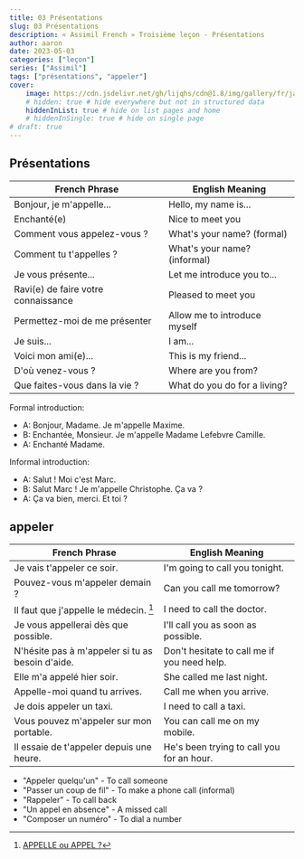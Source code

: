 ```yaml
---
title: 03 Présentations
slug: 03 Présentations
description: « Assimil French » Troisième leçon - Présentations
author: aaron
date: 2023-05-03
categories: ["leçon"]
series: ["Assimil"]
tags: ["présentations", "appeler"]
cover: 
    image: https://cdn.jsdelivr.net/gh/lijqhs/cdn@1.8/img/gallery/fr/jace-afsoon-nuOdDlVCpDU-unsplash.jpg
    # hidden: true # hide everywhere but not in structured data
    hiddenInList: true # hide on list pages and home
    # hiddenInSingle: true # hide on single page
# draft: true
---
```


## Présentations

| French Phrase | English Meaning |
|---------------|-----------------|
| Bonjour, je m'appelle... | Hello, my name is... |
| Enchanté(e) | Nice to meet you |
| Comment vous appelez-vous ? | What's your name? (formal) |
| Comment tu t'appelles ? | What's your name? (informal) |
| Je vous présente... | Let me introduce you to... |
| Ravi(e) de faire votre connaissance | Pleased to meet you |
| Permettez-moi de me présenter | Allow me to introduce myself |
| Je suis... | I am... |
| Voici mon ami(e)... | This is my friend... |
| D'où venez-vous ? | Where are you from? |
| Que faites-vous dans la vie ? | What do you do for a living? |

Formal introduction:
- A: Bonjour, Madame. Je m'appelle Maxime.
- B: Enchantée, Monsieur. Je m'appelle Madame Lefebvre Camille.
- A: Enchanté Madame.

Informal introduction:
- A: Salut ! Moi c'est Marc.
- B: Salut Marc ! Je m'appelle Christophe. Ça va ?
- A: Ça va bien, merci. Et toi ?

## appeler

| French Phrase | English Meaning |
|---------------|-----------------|
| Je vais t'appeler ce soir. | I'm going to call you tonight. |
| Pouvez-vous m'appeler demain ? | Can you call me tomorrow? |
| Il faut que j'appelle le médecin. [^1]| I need to call the doctor. |
| Je vous appellerai dès que possible. | I'll call you as soon as possible. |
| N'hésite pas à m'appeler si tu as besoin d'aide. | Don't hesitate to call me if you need help. |
| Elle m'a appelé hier soir. | She called me last night. |
| Appelle-moi quand tu arrives. | Call me when you arrive. |
| Je dois appeler un taxi. | I need to call a taxi. |
| Vous pouvez m'appeler sur mon portable. | You can call me on my mobile. |
| Il essaie de t'appeler depuis une heure. | He's been trying to call you for an hour. |

- "Appeler quelqu'un" - To call someone
- "Passer un coup de fil" - To make a phone call (informal)
- "Rappeler" - To call back
- "Un appel en absence" - A missed call
- "Composer un numéro" - To dial a number

[^1]: [APPELLE  ou APPEL ?](https://www.francaisfacile.com/exercices/exercice-francais-2/exercice-francais-61134.php)